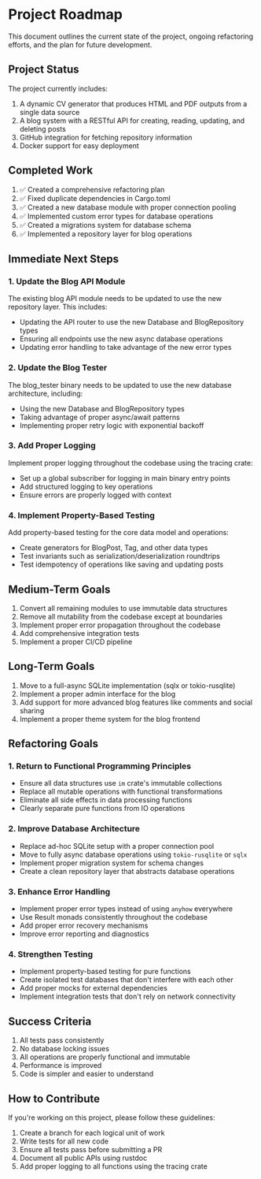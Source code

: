 # Project Roadmap

This document outlines the current state of the project, ongoing refactoring efforts, and the plan for future development.

## Project Status

The project currently includes:

1. A dynamic CV generator that produces HTML and PDF outputs from a single data source
2. A blog system with a RESTful API for creating, reading, updating, and deleting posts
3. GitHub integration for fetching repository information
4. Docker support for easy deployment

## Completed Work

1. ✅ Created a comprehensive refactoring plan
2. ✅ Fixed duplicate dependencies in Cargo.toml
3. ✅ Created a new database module with proper connection pooling
4. ✅ Implemented custom error types for database operations
5. ✅ Created a migrations system for database schema
6. ✅ Implemented a repository layer for blog operations

## Immediate Next Steps

### 1. Update the Blog API Module

The existing blog API module needs to be updated to use the new repository layer. This includes:

- Updating the API router to use the new Database and BlogRepository types
- Ensuring all endpoints use the new async database operations
- Updating error handling to take advantage of the new error types

### 2. Update the Blog Tester

The blog_tester binary needs to be updated to use the new database architecture, including:

- Using the new Database and BlogRepository types
- Taking advantage of proper async/await patterns
- Implementing proper retry logic with exponential backoff

### 3. Add Proper Logging

Implement proper logging throughout the codebase using the tracing crate:

- Set up a global subscriber for logging in main binary entry points
- Add structured logging to key operations
- Ensure errors are properly logged with context

### 4. Implement Property-Based Testing

Add property-based testing for the core data model and operations:

- Create generators for BlogPost, Tag, and other data types
- Test invariants such as serialization/deserialization roundtrips
- Test idempotency of operations like saving and updating posts

## Medium-Term Goals

1. Convert all remaining modules to use immutable data structures
2. Remove all mutability from the codebase except at boundaries
3. Implement proper error propagation throughout the codebase
4. Add comprehensive integration tests
5. Implement a proper CI/CD pipeline

## Long-Term Goals

1. Move to a full-async SQLite implementation (sqlx or tokio-rusqlite)
2. Implement a proper admin interface for the blog
3. Add support for more advanced blog features like comments and social sharing
4. Implement a proper theme system for the blog frontend

## Refactoring Goals

### 1. Return to Functional Programming Principles

- Ensure all data structures use `im` crate's immutable collections
- Replace all mutable operations with functional transformations
- Eliminate all side effects in data processing functions
- Clearly separate pure functions from IO operations

### 2. Improve Database Architecture

- Replace ad-hoc SQLite setup with a proper connection pool
- Move to fully async database operations using `tokio-rusqlite` or `sqlx`
- Implement proper migration system for schema changes
- Create a clean repository layer that abstracts database operations

### 3. Enhance Error Handling

- Implement proper error types instead of using `anyhow` everywhere
- Use Result monads consistently throughout the codebase
- Add proper error recovery mechanisms
- Improve error reporting and diagnostics

### 4. Strengthen Testing

- Implement property-based testing for pure functions
- Create isolated test databases that don't interfere with each other
- Add proper mocks for external dependencies
- Implement integration tests that don't rely on network connectivity

## Success Criteria

1. All tests pass consistently
2. No database locking issues
3. All operations are properly functional and immutable
4. Performance is improved
5. Code is simpler and easier to understand

## How to Contribute

If you're working on this project, please follow these guidelines:

1. Create a branch for each logical unit of work
2. Write tests for all new code
3. Ensure all tests pass before submitting a PR
4. Document all public APIs using rustdoc
5. Add proper logging to all functions using the tracing crate